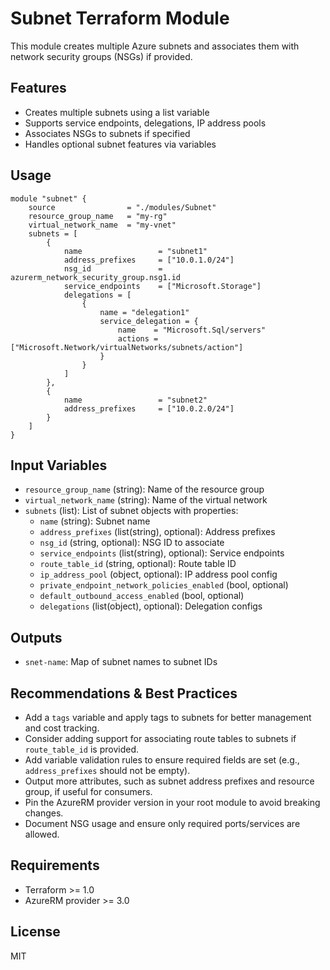 # Subnet Terraform Module

This module creates multiple Azure subnets and associates them with network security groups (NSGs) if provided.

## Features
- Creates multiple subnets using a list variable
- Supports service endpoints, delegations, IP address pools
- Associates NSGs to subnets if specified
- Handles optional subnet features via variables

## Usage
```hcl
module "subnet" {
	source                = "./modules/Subnet"
	resource_group_name   = "my-rg"
	virtual_network_name  = "my-vnet"
	subnets = [
		{
			name                 = "subnet1"
			address_prefixes     = ["10.0.1.0/24"]
			nsg_id               = azurerm_network_security_group.nsg1.id
			service_endpoints    = ["Microsoft.Storage"]
			delegations = [
				{
					name = "delegation1"
					service_delegation = {
						name    = "Microsoft.Sql/servers"
						actions = ["Microsoft.Network/virtualNetworks/subnets/action"]
					}
				}
			]
		},
		{
			name                 = "subnet2"
			address_prefixes     = ["10.0.2.0/24"]
		}
	]
}
```

## Input Variables
- `resource_group_name` (string): Name of the resource group
- `virtual_network_name` (string): Name of the virtual network
- `subnets` (list): List of subnet objects with properties:
	- `name` (string): Subnet name
	- `address_prefixes` (list(string), optional): Address prefixes
	- `nsg_id` (string, optional): NSG ID to associate
	- `service_endpoints` (list(string), optional): Service endpoints
	- `route_table_id` (string, optional): Route table ID
	- `ip_address_pool` (object, optional): IP address pool config
	- `private_endpoint_network_policies_enabled` (bool, optional)
	- `default_outbound_access_enabled` (bool, optional)
	- `delegations` (list(object), optional): Delegation configs

## Outputs
- `snet-name`: Map of subnet names to subnet IDs

## Recommendations & Best Practices
- Add a `tags` variable and apply tags to subnets for better management and cost tracking.
- Consider adding support for associating route tables to subnets if `route_table_id` is provided.
- Add variable validation rules to ensure required fields are set (e.g., `address_prefixes` should not be empty).
- Output more attributes, such as subnet address prefixes and resource group, if useful for consumers.
- Pin the AzureRM provider version in your root module to avoid breaking changes.
- Document NSG usage and ensure only required ports/services are allowed.

## Requirements
- Terraform >= 1.0
- AzureRM provider >= 3.0

## License
MIT
